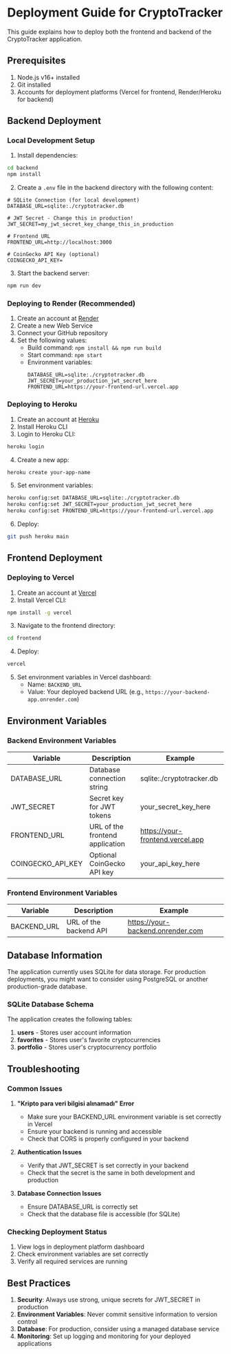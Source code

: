 # Deployment Guide for CryptoTracker

This guide explains how to deploy both the frontend and backend of the CryptoTracker application.

## Prerequisites

1. Node.js v16+ installed
2. Git installed
3. Accounts for deployment platforms (Vercel for frontend, Render/Heroku for backend)

## Backend Deployment

### Local Development Setup

1. Install dependencies:
```bash
cd backend
npm install
```

2. Create a `.env` file in the backend directory with the following content:
```env
# SQLite Connection (for local development)
DATABASE_URL=sqlite:./cryptotracker.db

# JWT Secret - Change this in production!
JWT_SECRET=my_jwt_secret_key_change_this_in_production

# Frontend URL
FRONTEND_URL=http://localhost:3000

# CoinGecko API Key (optional)
COINGECKO_API_KEY=
```

3. Start the backend server:
```bash
npm run dev
```

### Deploying to Render (Recommended)

1. Create an account at [Render](https://render.com)
2. Create a new Web Service
3. Connect your GitHub repository
4. Set the following values:
   - Build command: `npm install && npm run build`
   - Start command: `npm start`
   - Environment variables:
     ```env
     DATABASE_URL=sqlite:./cryptotracker.db
     JWT_SECRET=your_production_jwt_secret_here
     FRONTEND_URL=https://your-frontend-url.vercel.app
     ```

### Deploying to Heroku

1. Create an account at [Heroku](https://heroku.com)
2. Install Heroku CLI
3. Login to Heroku CLI:
```bash
heroku login
```

4. Create a new app:
```bash
heroku create your-app-name
```

5. Set environment variables:
```bash
heroku config:set DATABASE_URL=sqlite:./cryptotracker.db
heroku config:set JWT_SECRET=your_production_jwt_secret_here
heroku config:set FRONTEND_URL=https://your-frontend-url.vercel.app
```

6. Deploy:
```bash
git push heroku main
```

## Frontend Deployment

### Deploying to Vercel

1. Create an account at [Vercel](https://vercel.com)
2. Install Vercel CLI:
```bash
npm install -g vercel
```

3. Navigate to the frontend directory:
```bash
cd frontend
```

4. Deploy:
```bash
vercel
```

5. Set environment variables in Vercel dashboard:
   - Name: `BACKEND_URL`
   - Value: Your deployed backend URL (e.g., `https://your-backend-app.onrender.com`)

## Environment Variables

### Backend Environment Variables

| Variable | Description | Example |
|----------|-------------|---------|
| DATABASE_URL | Database connection string | sqlite:./cryptotracker.db |
| JWT_SECRET | Secret key for JWT tokens | your_secret_key_here |
| FRONTEND_URL | URL of the frontend application | https://your-frontend.vercel.app |
| COINGECKO_API_KEY | Optional CoinGecko API key | your_api_key_here |

### Frontend Environment Variables

| Variable | Description | Example |
|----------|-------------|---------|
| BACKEND_URL | URL of the backend API | https://your-backend.onrender.com |

## Database Information

The application currently uses SQLite for data storage. For production deployments, you might want to consider using PostgreSQL or another production-grade database.

### SQLite Database Schema

The application creates the following tables:

1. **users** - Stores user account information
2. **favorites** - Stores user's favorite cryptocurrencies
3. **portfolio** - Stores user's cryptocurrency portfolio

## Troubleshooting

### Common Issues

1. **"Kripto para veri bilgisi alınamadı" Error**
   - Make sure your BACKEND_URL environment variable is set correctly in Vercel
   - Ensure your backend is running and accessible
   - Check that CORS is properly configured in your backend

2. **Authentication Issues**
   - Verify that JWT_SECRET is set correctly in your backend
   - Check that the secret is the same in both development and production

3. **Database Connection Issues**
   - Ensure DATABASE_URL is correctly set
   - Check that the database file is accessible (for SQLite)

### Checking Deployment Status

1. View logs in deployment platform dashboard
2. Check environment variables are set correctly
3. Verify all required services are running

## Best Practices

1. **Security**: Always use strong, unique secrets for JWT_SECRET in production
2. **Environment Variables**: Never commit sensitive information to version control
3. **Database**: For production, consider using a managed database service
4. **Monitoring**: Set up logging and monitoring for your deployed applications